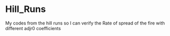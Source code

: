 # Hill_Runs
My codes from the hill runs so I can verify the Rate of spread of the fire with different adjr0 coefficients

